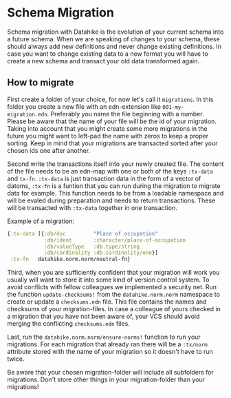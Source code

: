# Schema Migration

Schema migration with Datahike is the evolution of your current schema into a future schema. When we are speaking of changes to your schema, these should always add new definitions and never change existing definitions. In case you want to change existing data to a new format you will have to create a new schema and transact your old data transformed again.

## How to migrate

First create a folder of your choice, for now let's call it `migrations`. In this folder you create a new file with an edn-extension like `001-my-migration.edn`. Preferably you name the file beginning with a number. Please be aware that the name of your file will be the id of your migration. Taking into account that you might create some more migrations in the future you might want to left-pad the name with zeros to keep a proper sorting. Keep in mind that your migrations are transacted sorted after your chosen ids one after another.

Second write the transactions itself into your newly created file. The content of the file needs to be an edn-map with one or both of the keys `:tx-data` and `tx-fn`. `:tx-data` is just transaction data in the form of a vector of datoms, `:tx-fn` is a funtion that you can run during the migration to migrate data for example. This function needs to be from a loadable namespace and will be evaled during preparation and needs to return transactions. These will be transacted with `:tx-data` together in one transaction.

Example of a migration:
```clojure
{:tx-data [{:db/doc         "Place of occupation"
            :db/ident       :character/place-of-occupation
            :db/valueType   :db.type/string
            :db/cardinality :db.cardinality/one}]
 :tx-fn   datahike.norm.norm/neutral-fn}
 ```

Third, when you are sufficiently confident that your migration will work you usually will want to store it into some kind of version control system. To avoid conflicts with fellow colleagues we implemented a security net. Run the function `update-checksums!` from the `datahike.norm.norm` namespace to create or update a `checksums.edn` file. This file contains the names and checksums of your migration-files. In case a colleague of yours checked in a migration that you have not been aware of, your VCS should avoid merging the conflicting `checksums.edn` files.

Last, run the `datahike.norm.norm/ensure-norms!` function to run your migrations. For each migration that already ran there will be a `:tx/norm` attribute stored with the name of your migration so it doesn't have to run twice.

Be aware that your chosen migration-folder will include all subfolders for migrations. Don't store other things in your migration-folder than your migrations!
